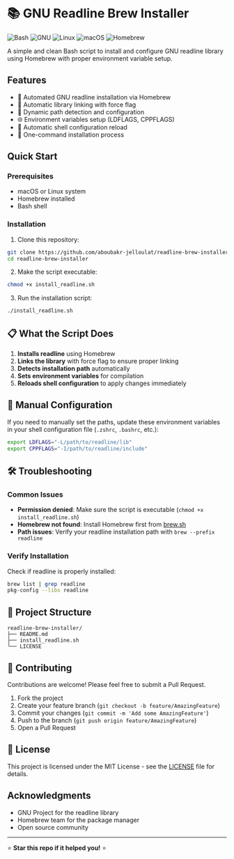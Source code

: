 # 📚 GNU Readline Brew Installer

![Bash](https://img.shields.io/badge/bash-%23121011.svg?style=flat&logo=gnu-bash&logoColor=white)
![GNU](https://img.shields.io/badge/GNU-A42E2B?style=flat&logo=gnu&logoColor=white)
![Linux](https://img.shields.io/badge/Linux-FCC624?style=flat&logo=linux&logoColor=black)
![macOS](https://img.shields.io/badge/mac%20os-000000?style=flat&logo=macos&logoColor=F0F0F0)
![Homebrew](https://img.shields.io/badge/Homebrew-FBB040?style=flat&logo=homebrew&logoColor=black)

A simple and clean Bash script to install and configure GNU readline library using Homebrew with proper environment variable setup.

##  Features

- 🔧 Automated GNU readline installation via Homebrew
- 🔗 Automatic library linking with force flag
- 📍 Dynamic path detection and configuration
- 🌐 Environment variables setup (LDFLAGS, CPPFLAGS)
- 🔄 Automatic shell configuration reload
- 🚀 One-command installation process

##  Quick Start

### Prerequisites

- macOS or Linux system
- Homebrew installed
- Bash shell

### Installation

1. Clone this repository:
```bash
git clone https://github.com/aboubakr-jelloulat/readline-brew-installer.git
cd readline-brew-installer
```

2. Make the script executable:
```bash
chmod +x install_readline.sh
```

3. Run the installation script:
```bash
./install_readline.sh
```

## 📋 What the Script Does

1. **Installs readline** using Homebrew
2. **Links the library** with force flag to ensure proper linking
3. **Detects installation path** automatically
4. **Sets environment variables** for compilation
5. **Reloads shell configuration** to apply changes immediately

## 🔧 Manual Configuration

If you need to manually set the paths, update these environment variables in your shell configuration file (`.zshrc`, `.bashrc`, etc.):

```bash
export LDFLAGS="-L/path/to/readline/lib"
export CPPFLAGS="-I/path/to/readline/include"
```

## 🛠️ Troubleshooting

### Common Issues

- **Permission denied**: Make sure the script is executable (`chmod +x install_readline.sh`)
- **Homebrew not found**: Install Homebrew first from [brew.sh](https://brew.sh)
- **Path issues**: Verify your readline installation path with `brew --prefix readline`

### Verify Installation

Check if readline is properly installed:
```bash
brew list | grep readline
pkg-config --libs readline
```

## 📁 Project Structure

```
readline-brew-installer/
├── README.md
├── install_readline.sh
└── LICENSE
```

## 🤝 Contributing

Contributions are welcome! Please feel free to submit a Pull Request.

1. Fork the project
2. Create your feature branch (`git checkout -b feature/AmazingFeature`)
3. Commit your changes (`git commit -m 'Add some AmazingFeature'`)
4. Push to the branch (`git push origin feature/AmazingFeature`)
5. Open a Pull Request

## 📄 License

This project is licensed under the MIT License - see the [LICENSE](LICENSE) file for details.

##  Acknowledgments

- GNU Project for the readline library
- Homebrew team for the package manager
- Open source community

---

⭐ **Star this repo if it helped you!** ⭐
